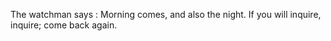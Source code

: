 The watchman says : Morning comes, and also the night. If you will inquire, inquire; come back again.
